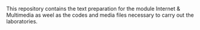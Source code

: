 This repository contains the text preparation for the module Internet & Multimedia as weel as the codes and media files necessary to carry out the laboratories.
